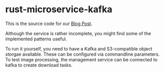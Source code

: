 # rust-microservice-kafka 

This is the source code for our [Blog Post](https://medium.com/digitalfrontiers/microservices-in-rust-with-kafka-2b671295b24e).

Although the service is rather incomplete, you might find some of the implemented patterns useful.

To run it yourself, you need to have a Kafka and S3-compatible object storgae available. These can be configured via commandline parameters.
To test image processing, the management service can be connected to kafka to create download tasks.
